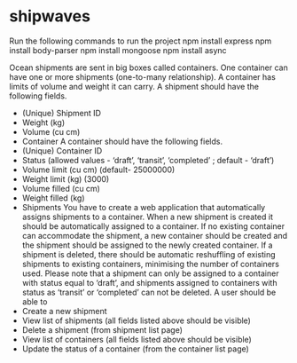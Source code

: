 # shipwaves
Run the following commands to run the project
npm install express
npm install body-parser
npm install mongoose
npm install async

Ocean shipments are sent in big boxes called containers. One container can have one or more
shipments (one-to-many relationship). A container has limits of volume and weight it can carry. 
A shipment should have the following fields.
- (Unique) Shipment ID
- Weight (kg)
- Volume (cu cm)
- Container
A container should have the following fields.
- (Unique) Container ID
- Status (allowed values - ‘draft’, ‘transit’, ‘completed’ ; default - ‘draft’)
- Volume limit (cu cm) (default- 25000000)
- Weight limit (kg) (3000)
- Volume filled (cu cm)
- Weight filled (kg)
- Shipments
You have to create a web application that automatically assigns shipments to a container. When a
new shipment is created it should be automatically assigned to a container. If no existing container
can accommodate the shipment, a new container should be created and the shipment should be
assigned to the newly created container. If a shipment is deleted, there should be automatic
reshuffling of existing shipments to existing containers, minimising the number of containers used.
Please note that a shipment can only be assigned to a container with status equal to ‘draft’, and
shipments assigned to containers with status as ‘transit’ or ‘completed’ can not be deleted.
A user should be able to
- Create a new shipment
- View list of shipments (all fields listed above should be visible)
- Delete a shipment (from shipment list page)
- View list of containers (all fields listed above should be visible)
- Update the status of a container (from the container list page)
